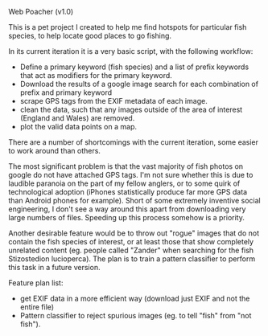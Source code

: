 Web Poacher (v1.0)

This is a pet project I created to help me find hotspots for particular fish species, to help locate good places to go fishing.

In its current iteration it is a very basic script, with the following workflow:

- Define a primary keyword (fish species) and a list of prefix keywords that act as modifiers for the primary keyword.
- Download the results of a google image search for each combination of prefix and primary keyword
- scrape GPS tags from the EXIF metadata of each image.
- clean the data, such that any images outside of the area of interest (England and Wales) are removed.
- plot the valid data points on a map.


There are a number of shortcomings with the current iteration, some easier to work around than others.

The most significant problem is that the vast majority of fish photos on google do not have attached GPS tags. I'm not sure whether this is due to laudible paranoia on the part of 
my fellow anglers, or to some quirk of technological adoption (iPhones statistically produce far more GPS data than Android phones for example). 
Short of some extremely inventive social engineering, I don't see a way around this apart from downloading very large numbers of files. Speeding up this process somehow is a priority.

Another desirable feature would be to throw out "rogue" images that do not contain the fish species of interest, or at least those that 
show completely unrelated content (eg. people called "Zander" when searching for the fish Stizostedion lucioperca).
The plan is to train a pattern classifier to perform this task in a future version.






Feature plan list:

- get EXIF data in a more efficient way (download just EXIF and not the entire file)
- Pattern classifier to reject spurious images (eg. to tell "fish" from "not fish").
